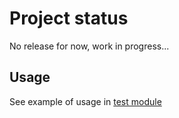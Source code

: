 # Project status

No release for now, work in progress...

## Usage

See example of usage in [test module](https://github.com/KostyaTretyak/ng-stack/tree/master/projects/api-mock/src/lib/test/simple.service.ts)

